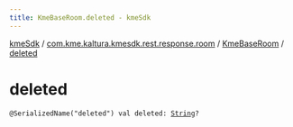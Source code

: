 ```yaml
---
title: KmeBaseRoom.deleted - kmeSdk
---
```


[kmeSdk](../../index.html) / [com.kme.kaltura.kmesdk.rest.response.room](../index.html) / [KmeBaseRoom](index.html) / [deleted](./deleted.html)

# deleted

`@SerializedName("deleted") val deleted: `[`String`](https://kotlinlang.org/api/latest/jvm/stdlib/kotlin/-string/index.html)`?`
